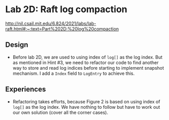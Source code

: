 # Lab 2D: Raft log compaction

http://nil.csail.mit.edu/6.824/2021/labs/lab-raft.html#:~:text=Part%202D:%20log%20compaction


## Design

- Before lab 2D, we are used to using index of `log[]` as the log index. But as mentioned in Hint #3, we need to refactor our code to find another way to store and read log indices before starting to implement snapshot mechanism. I add a `Index` field to `LogEntry` to achieve this.

## Experiences

- Refactoring takes efforts, because Figure 2 is based on using index of `log[]` as the log index. We have nothing to follow but have to work out our own solution (cover all the corner cases).